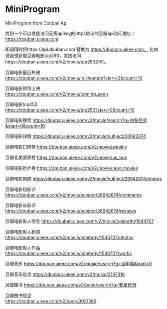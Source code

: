 # MiniProgram
MiniProgram from Douban Api

找到一个可以直接访问无需apikey的https协议的豆瓣api访问地址：https://douban.uieee.com

即调用时将https://api.douban.com 替换为 https://douban.uieee.com，
比如说我想获取豆瓣电影top250，直接访问https://douban.uieee.com/v2/movie/top250即可。

豆瓣电影最近热映	
https://douban.uieee.com/v2/movie/in_theaters?start=0&count=10

豆瓣电影即将上映	
https://douban.uieee.com/v2/movie/coming_soon

豆瓣电影top250	
https://douban.uieee.com/v2/movie/top250?start=0&count=10

豆瓣电影搜索
https://douban.uieee.com/v2/movie/search?q=神秘巨星&start=0&count=10

豆瓣电影详情
https://douban.uieee.com/v2/movie/subject/26942674

豆瓣电影口碑榜
https://douban.uieee.com/v2/movie/weekly

豆瓣北美票房榜
https://douban.uieee.com/v2/movie/us_box

豆瓣电影新片榜
https://douban.uieee.com/v2/movie/new_movies

豆瓣电影剧照
https://douban.uieee.com/v2/movie/subject/26942674/photos

豆瓣电影短影评
https://douban.uieee.com/v2/movie/subject/26942674/comments

豆瓣电影长影评
https://douban.uieee.com/v2/movie/subject/26942674/reviews

豆瓣电影影人信息
https://douban.uieee.com/v2/movie/celebrity/1044707

豆瓣电影影人剧照
https://douban.uieee.com/v2/movie/celebrity/1044707/photos

豆瓣电影影人作品
https://douban.uieee.com/v2/movie/celebrity/1044707/works

豆瓣音乐
https://douban.uieee.com/v2/music/search?q=当年情&start=0

豆瓣音乐信息
https://douban.uieee.com/v2/music/3147318

豆瓣图书
https://douban.uieee.com/v2/book/search?q=我是传奇

豆瓣图书信息	
https://douban.uieee.com/v2/book/3021566